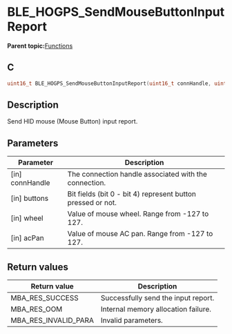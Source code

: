 # BLE\_HOGPS\_SendMouseButtonInputReport

**Parent topic:**[Functions](GUID-4766BD96-39D9-49CC-825C-772FFD3D0082.md)

## C

```c
uint16_t BLE_HOGPS_SendMouseButtonInputReport(uint16_t connHandle, uint8_t buttons, int8_t wheel, int8_t acPan);
```

## Description

Send HID mouse \(Mouse Button\) input report.

## Parameters

|Parameter|Description|
|---------|-----------|
|\[in\] connHandle|The connection handle associated with the connection.|
|\[in\] buttons|Bit fields \(bit 0 - bit 4\) represent button pressed or not.|
|\[in\] wheel|Value of mouse wheel. Range from -127 to 127.|
|\[in\] acPan|Value of mouse AC pan. Range from -127 to 127.|

## Return values

|Return value|Description|
|------------|-----------|
|MBA\_RES\_SUCCESS|Successfully send the input report.|
|MBA\_RES\_OOM|Internal memory allocation failure.|
|MBA\_RES\_INVALID\_PARA|Invalid parameters.|

